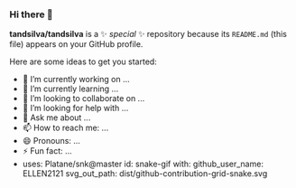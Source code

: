 ### Hi there 👋


**tandsilva/tandsilva** is a ✨ _special_ ✨ repository because its `README.md` (this file) appears on your GitHub profile.

Here are some ideas to get you started:

- 🔭 I’m currently working on ...
- 🌱 I’m currently learning ...
- 👯 I’m looking to collaborate on ...
- 🤔 I’m looking for help with ...
- 💬 Ask me about ...
- 📫 How to reach me: ...
- 😄 Pronouns: ...
- ⚡ Fun fact: ...
- uses: Platane/snk@master
        id: snake-gif
        with:
          github_user_name:  ELLEN2121
          svg_out_path: dist/github-contribution-grid-snake.svg

 
